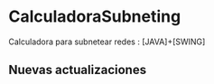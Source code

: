 # CalculadoraSubneting
Calculadora para subnetear redes : [JAVA]+[SWING]

## Nuevas actualizaciones
